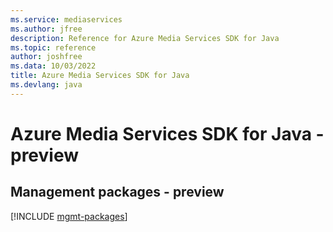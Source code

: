 ```yaml
---
ms.service: mediaservices
ms.author: jfree
description: Reference for Azure Media Services SDK for Java
ms.topic: reference
author: joshfree
ms.data: 10/03/2022
title: Azure Media Services SDK for Java
ms.devlang: java
---
```

# Azure Media Services SDK for Java - preview

## Management packages - preview
[!INCLUDE [mgmt-packages](media-services-mgmt-index.md)]